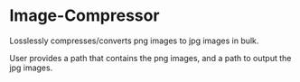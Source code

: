 # Image-Compressor
Losslessly compresses/converts png images to jpg images in bulk. 

User provides a path that contains the png images, and a path to output the jpg images. 
